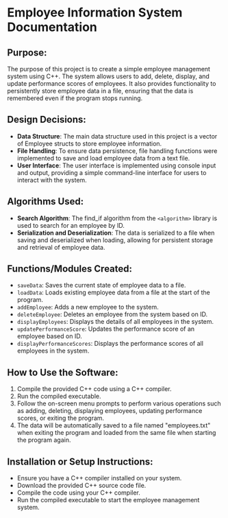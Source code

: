 # Employee Information System Documentation

## Purpose:
The purpose of this project is to create a simple employee management system using C++. The system allows users to add, delete, display, and update performance scores of employees. It also provides functionality to persistently store employee data in a file, ensuring that the data is remembered even if the program stops running.

## Design Decisions:
- **Data Structure**: The main data structure used in this project is a vector of Employee structs to store employee information.
- **File Handling**: To ensure data persistence, file handling functions were implemented to save and load employee data from a text file.
- **User Interface**: The user interface is implemented using console input and output, providing a simple command-line interface for users to interact with the system.

## Algorithms Used:
- **Search Algorithm**: The find_if algorithm from the `<algorithm>` library is used to search for an employee by ID.
- **Serialization and Deserialization**: The data is serialized to a file when saving and deserialized when loading, allowing for persistent storage and retrieval of employee data.

## Functions/Modules Created:
- `saveData`: Saves the current state of employee data to a file.
- `loadData`: Loads existing employee data from a file at the start of the program.
- `addEmployee`: Adds a new employee to the system.
- `deleteEmployee`: Deletes an employee from the system based on ID.
- `displayEmployees`: Displays the details of all employees in the system.
- `updatePerformanceScore`: Updates the performance score of an employee based on ID.
- `displayPerformanceScores`: Displays the performance scores of all employees in the system.

## How to Use the Software:
1. Compile the provided C++ code using a C++ compiler.
2. Run the compiled executable.
3. Follow the on-screen menu prompts to perform various operations such as adding, deleting, displaying employees, updating performance scores, or exiting the program.
4. The data will be automatically saved to a file named "employees.txt" when exiting the program and loaded from the same file when starting the program again.

## Installation or Setup Instructions:
- Ensure you have a C++ compiler installed on your system.
- Download the provided C++ source code file.
- Compile the code using your C++ compiler.
- Run the compiled executable to start the employee management system.

